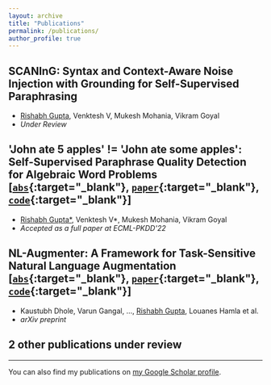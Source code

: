 ```yaml
---
layout: archive
title: "Publications"
permalink: /publications/
author_profile: true
---
```


<!-- - TOC
{:toc} -->

## SCANInG: Syntax and Context-Aware Noise Injection with Grounding for Self-Supervised Paraphrasing
* <ins>Rishabh Gupta</ins>, Venktesh V, Mukesh Mohania, Vikram Goyal  
* *Under Review*

## 'John ate 5 apples' != 'John ate some apples': Self-Supervised Paraphrase Quality Detection for Algebraic Word Problems [[`abs`](https://arxiv.org/abs/2206.08263){:target="_blank"}, [`paper`](https://arxiv.org/pdf/2206.08263){:target="_blank"}, [`code`](https://github.com/ADS-AI/ParaQD){:target="_blank"}]
* <ins>Rishabh Gupta\*</ins>, Venktesh V\*, Mukesh Mohania, Vikram Goyal  
* *Accepted as a full paper at ECML-PKDD'22*

<!-- ## Speaker Profiling in Multi-Party Conversations
* Shivani Kumar, <ins>Rishabh Gupta</ins>, Md. Shad Akhtar, Tanmoy Chakraborty 
* *Under Review*

## Question GenIES: Question Generation with Interpretable Explainable Solutions
* Tushar Mohan, Pritish Gulati, <ins>Rishabh Gupta</ins>, Mukesh Mohania, Vikram Goyal  
* *Under Review* -->

## NL-Augmenter: A Framework for Task-Sensitive Natural Language Augmentation [[`abs`](https://arxiv.org/abs/2112.02721){:target="_blank"}, [`paper`](https://arxiv.org/pdf/2112.02721){:target="_blank"}, [`code`](https://github.com/GEM-benchmark/NL-Augmenter){:target="_blank"}]
* Kaustubh Dhole, Varun Gangal, ..., <ins>Rishabh Gupta</ins>, Louanes Hamla et al.
* *arXiv preprint*

## 2 other publications under review

---

<p>You can also find my publications on <a href="https://scholar.google.com/citations?user=ZyEGw4sAAAAJ&hl=en" target="_blank">my Google Scholar profile</a>.</p>



